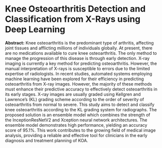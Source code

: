 # Knee Osteoarthritis Detection and Classification from X-Rays using Deep Learning

**Abstract:**
Knee osteoarthritis is the predominant type
of arthritis, affecting joint tissues and afflicting millions
of individuals globally. At present, there are no medications
available to cure knee osteoarthritis. The only method to manage
the progression of this disease is through early detection. X-ray
imaging is currently a key method for predicting osteoarthritis.
However, the manual interpretation of X-rays is susceptible to
errors due to the limited expertise of radiologists. In recent
studies, automated systems employing machine learning have
been explored for their efficiency in predicting osteoarthritis
from X-ray images. However, the majority of these methods
must enhance their predictive accuracy to effectively detect
osteoarthritis in its early stages. X-ray images are usually graded
using Kellgren and Lawrence’s (KL) grading scheme according
to the order of severity of osteoarthritis from normal to severe.
This study aims to detect and classify knee osteoarthritis
according to the KL grading system for radiographs. The
proposed solution is an ensemble model which combines
the strength of the InceptionResNetV2 and Xception neural
network architectures. The ensemble model demonstrates high
performance, yielding an accuracy score of 95.1%. This work
contributes to the growing field of medical image analysis,
providing a reliable and effective tool for clinicians in the early
diagnosis and treatment planning of KOA.
